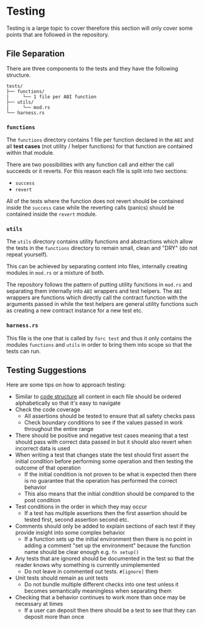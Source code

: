 # Testing

Testing is a large topic to cover therefore this section will only cover some points that are followed in the repository.

## File Separation

There are three components to the tests and they have the following structure.

```
tests/
├── functions/
|     └── 1 file per ABI function
├── utils/
|     └── mod.rs
└── harness.rs
```

### `functions`

The `functions` directory contains 1 file per function declared in the `ABI` and all **test cases** (not utility / helper functions) for that function are contained within that module. 

There are two possibilities with any function call and either the call succeeds or it reverts. For this reason each file is split into two sections:

- `success`
- `revert`

All of the tests where the function does not revert should be contained inside the `success` case while the reverting calls (panics) should be contained inside the `revert` module.

### `utils`

The `utils` directory contains utility functions and abstractions which allow the tests in the `functions` directory to remain small, clean and "DRY" (do not repeat yourself).

This can be achieved by separating content into files, internally creating modules in `mod.rs` or a mixture of both.

The repository follows the pattern of putting utility functions in `mod.rs` and separating them internally into `ABI` wrappers and test helpers. The `ABI` wrappers are functions which directly call the contract function with the arguments passed in while the test helpers are general utility functions such as creating a new contract instance for a new test etc.

### `harness.rs`

This file is the one that is called by `forc test` and thus it only contains the modules `functions` and `utils` in order to bring them into scope so that the tests can run.

## Testing Suggestions

<!-- TODO: this is a mess and it should be cleaned up and categorized at some point-->

Here are some tips on how to approach testing:

- Similar to [code structure](code-structure.md) all content in each file should be ordered alphabetically so that it's easy to navigate
- Check the code coverage
  - All assertions should be tested to ensure that all safety checks pass
  - Check boundary conditions to see if the values passed in work throughout the entire range
- There should be positive and negative test cases meaning that a test should pass with correct data passed in but it should also revert when incorrect data is used
- When writing a test that changes state the test should first assert the initial condition before performing some operation and then testing the outcome of that operation
  - If the initial condition is not proven to be what is expected then there is no guarantee that the operation has performed the correct behavior
  - This also means that the initial condition should be compared to the post condition
- Test conditions in the order in which they may occur
  - If a test has multiple assertions then the first assertion should be tested first, second assertion second etc.
- Comments should only be added to explain sections of each test if they provide insight into some complex behavior
  - If a function sets up the initial environment then there is no point in adding a comment "set up the environment" because the function name should be clear enough e.g. `fn setup()`
- Any tests that are ignored should be documented in the test so that the reader knows why something is currently unimplemented
  - Do not leave in commented out tests. `#[ignore]` them
- Unit tests should remain as unit tests
  - Do not bundle multiple different checks into one test unless it becomes semantically meaningless when separating them
- Checking that a behavior continues to work more than once may be necessary at times
  - If a user can deposit then there should be a test to see that they can deposit more than once
